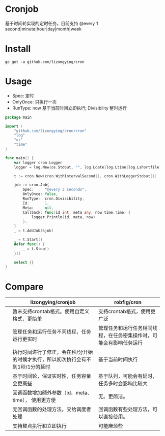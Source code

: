 # Cronjob

基于时间轮实现的定时任务，目前支持 @every 1 second|minute|hour|day|month|week

# Install

```shell
go get -u github.com/lizongying/cron
```

# Usage

* Spec: 定时
* OnlyOnce: 只执行一次
* RunType: now 基于当前时间立即执行; Divisibility 整时运行

```go
package main

import (
	"github.com/lizongying/cron/cron"
	"log"
	"os"
	"time"
)

func main() {
	var logger cron.Logger
	logger = log.New(os.Stdout, "", log.Ldate|log.Ltime|log.Lshortfile)

	t := cron.New(cron.WithIntervalSecond(), cron.WithLoggerStdout())

	job := cron.Job{
		Spec:     "@every 3 seconds",
		OnlyOnce: false,
		RunType:  cron.Divisibility,
		Id:       1,
		Meta:     nil,
		Callback: func(id int, meta any, now time.Time) {
			logger.Println(id, meta, now)
		},
	}
	_ = t.AddJob(&job)

	_ = t.Start()
	defer func() {
		_ = t.Stop()
	}()

	select {}
}
```

# Compare

|     | lizongying/cronjob                         | robfig/cron                       |
|-----|--------------------------------------------|-----------------------------------|
|     | 暂未支持crontab格式。使用自定义格式，更简单                  | 支持crontab格式，使用更广泛                 |
|     | 管理任务和运行任务不同线程，任务运行更实时                      | 管理任务和运行任务相同线程，在任务密集操作时，可能会有影响任务运行 |
|     | 执行时间进行了修正，会在秒/分开始的时候才执行，所以初次执行会有不到1秒/1分的延时 | 基于当前时间执行                          |
|     | 基于时间轮，保证实时性，任务容量会更高些                       | 基于队列，可能会有延时，任务多时会影响比较大            |
|     | 回调函数增加额外参数（id、meta、time）， 使用更方便            | 无。更简洁。                            |
|     | 无回调函数的处理方法，交给调度者处理                         | 回调函数有些处理方法，可以直接使用。                |
|     | 支持整点执行和立即执行                                | 可能麻烦些                             |